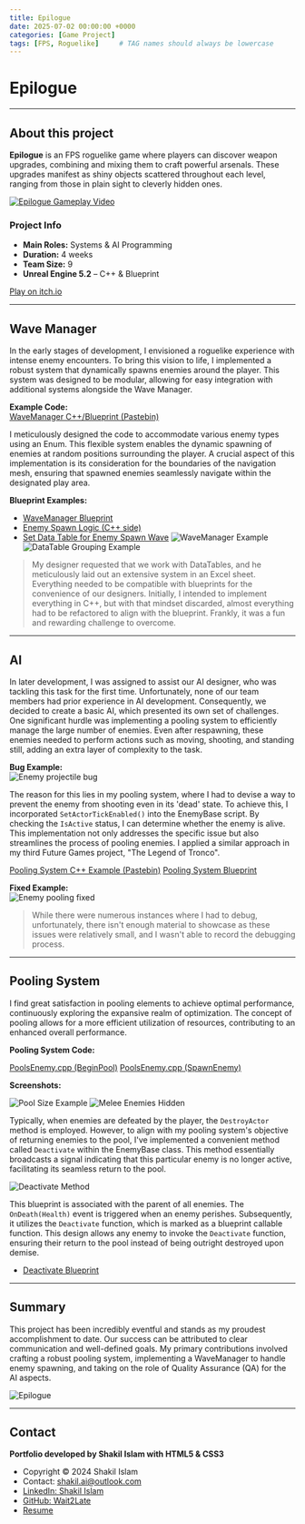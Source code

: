```yaml
---
title: Epilogue
date: 2025-07-02 00:00:00 +0000
categories: [Game Project]
tags: [FPS, Roguelike]     # TAG names should always be lowercase
---
```

# Epilogue

---

## About this project

**Epilogue** is an FPS roguelike game where players can discover weapon upgrades, combining and mixing them to craft powerful arsenals. These upgrades manifest as shiny objects scattered throughout each level, ranging from those in plain sight to cleverly hidden ones.

[![Epilogue Gameplay Video](https://img.youtube.com/vi/l5i4VJ9l7Ow/0.jpg)](https://www.youtube.com/watch?v=l5i4VJ9l7Ow)

### Project Info

- **Main Roles:** Systems & AI Programming
- **Duration:** 4 weeks
- **Team Size:** 9
- **Unreal Engine 5.2** – C++ & Blueprint

[Play on itch.io](https://olliejin.itch.io/epilogue)

---

## Wave Manager

In the early stages of development, I envisioned a roguelike experience with intense enemy encounters. To bring this vision to life, I implemented a robust system that dynamically spawns enemies around the player. This system was designed to be modular, allowing for easy integration with additional systems alongside the Wave Manager.

**Example Code:**  
[WaveManager C++/Blueprint (Pastebin)](https://pastebin.com/qqNcBCMV)

I meticulously designed the code to accommodate various enemy types using an Enum. This flexible system enables the dynamic spawning of enemies at random positions surrounding the player. A crucial aspect of this implementation is its consideration for the boundaries of the navigation mesh, ensuring that spawned enemies seamlessly navigate within the designated play area.



**Blueprint Examples:**

- [WaveManager Blueprint](https://blueprintue.com/render/e1asopyk/)
- [Enemy Spawn Logic (C++ side)](https://blueprintue.com/render/vdaxqd3e/)
- [Set Data Table for Enemy Spawn Wave](https://blueprintue.com/render/3jmfxkhy/)
![WaveManager Example](/assets/Game%20Projects/GP4/image.png)
![DataTable Grouping Example](/assets/Game%20Projects/GP4/image_1.png)

> My designer requested that we work with DataTables, and he meticulously laid out an extensive system in an Excel sheet. Everything needed to be compatible with blueprints for the convenience of our designers. Initially, I intended to implement everything in C++, but with that mindset discarded, almost everything had to be refactored to align with the blueprint. Frankly, it was a fun and rewarding challenge to overcome.

---

## AI

In later development, I was assigned to assist our AI designer, who was tackling this task for the first time. Unfortunately, none of our team members had prior experience in AI development. Consequently, we decided to create a basic AI, which presented its own set of challenges. One significant hurdle was implementing a pooling system to efficiently manage the large number of enemies. Even after respawning, these enemies needed to perform actions such as moving, shooting, and standing still, adding an extra layer of complexity to the task.

**Bug Example:**  
![Enemy projectile bug](/assets/Game%20Projects/GP4/EnemyStillAliveBug.gif)

The reason for this lies in my pooling system, where I had to devise a way to prevent the enemy from shooting even in its 'dead' state. To achieve this, I incorporated `SetActorTickEnabled()` into the EnemyBase script. By checking the `IsActive` status, I can determine whether the enemy is alive. This implementation not only addresses the specific issue but also streamlines the process of pooling enemies. I applied a similar approach in my third Future Games project, "The Legend of Tronco".

[Pooling System C++ Example (Pastebin)](https://pastebin.com/7qvyKnrd)
[Pooling System Blueprint](https://blueprintue.com/render/8yzxqn6h/)

**Fixed Example:**  
![Enemy pooling fixed](/assets/Game%20Projects/GP4/EnemyStillAliveIsFixed2.gif)

> While there were numerous instances where I had to debug, unfortunately, there isn't enough material to showcase as these issues were relatively small, and I wasn't able to record the debugging process.

---

## Pooling System

I find great satisfaction in pooling elements to achieve optimal performance, continuously exploring the expansive realm of optimization. The concept of pooling allows for a more efficient utilization of resources, contributing to an enhanced overall performance.

**Pooling System Code:**

[PoolsEnemy.cpp (BeginPool)](https://pastebin.com/qhhWUs6Q)
[PoolsEnemy.cpp (SpawnEnemy)](https://pastebin.com/sHkwk2Qe)

**Screenshots:**

![Pool Size Example](/assets/Game%20Projects/GP4/HowMuchPoolSize.png)
![Melee Enemies Hidden](/assets/Game%20Projects/GP4/WhichEnemyIsHidden.png)

Typically, when enemies are defeated by the player, the `DestroyActor` method is employed. However, to align with my pooling system's objective of returning enemies to the pool, I've implemented a convenient method called `Deactivate` within the EnemyBase class. This method essentially broadcasts a signal indicating that this particular enemy is no longer active, facilitating its seamless return to the pool.

![Deactivate Method](/assets/Game%20Projects/GP4/DemonstrateDeactivateMethod.png)

This blueprint is associated with the parent of all enemies. The `OnDeath(Health)` event is triggered when an enemy perishes. Subsequently, it utilizes the `Deactivate` function, which is marked as a blueprint callable function. This design allows any enemy to invoke the `Deactivate` function, ensuring their return to the pool instead of being outright destroyed upon demise.

- [Deactivate Blueprint](https://blueprintue.com/render/tz4tnu0z/)

---

## Summary

This project has been incredibly eventful and stands as my proudest accomplishment to date. Our success can be attributed to clear communication and well-defined goals. My primary contributions involved crafting a robust pooling system, implementing a WaveManager to handle enemy spawning, and taking on the role of Quality Assurance (QA) for the AI aspects.

![Epilogue](/assets/Game%20Projects/GP4/Epilogue.gif)

---

## Contact

**Portfolio developed by Shakil Islam with HTML5 & CSS3**

- Copyright © 2024 Shakil Islam
- Contact: [shakil.ai@outlook.com](mailto:shakil.ai@outlook.com)
- [LinkedIn: Shakil Islam](https://www.linkedin.com/in/shakil-i-8454b4198/)
- [GitHub: Wait2Late](https://github.com/Wait2Late)
- [Resume](https://shakil.is-a.dev/WebPages/Resume.html)


